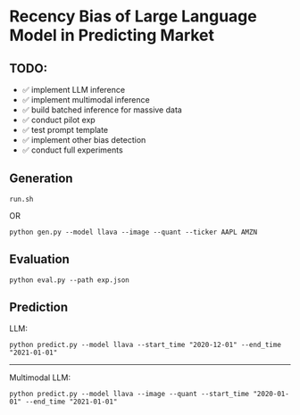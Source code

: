 # Recency Bias of Large Language Model in Predicting Market

## TODO:
- ✅ implement LLM inference
- ✅ implement multimodal inference
- ✅ build batched inference for massive data
- ✅ conduct pilot exp
- ✅ test prompt template
- ✅ implement other bias detection
- ✅ conduct full experiments

## Generation
```shell
run.sh
```
OR
```shell
python gen.py --model llava --image --quant --ticker AAPL AMZN
```

## Evaluation
```shell
python eval.py --path exp.json
```

## Prediction
LLM:
```shell
python predict.py --model llava --start_time "2020-12-01" --end_time "2021-01-01"
```

--------

Multimodal LLM:
```shell
python predict.py --model llava --image --quant --start_time "2020-01-01" --end_time "2021-01-01"
```
